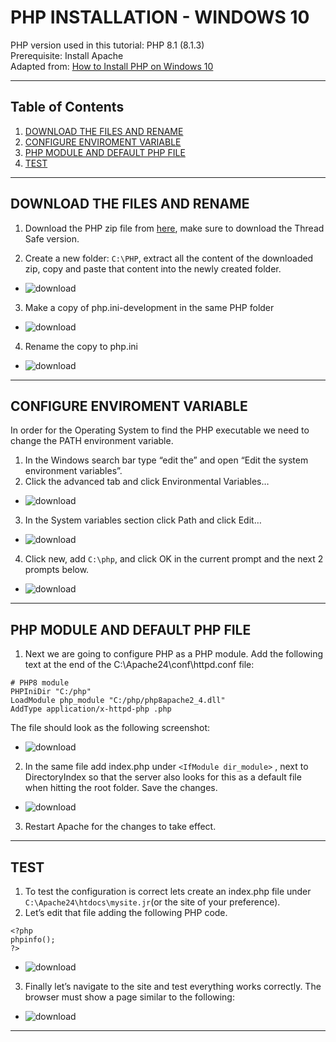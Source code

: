 # PHP INSTALLATION - WINDOWS 10

PHP version used in this tutorial: PHP 8.1 (8.1.3)
<br>Prerequisite:  Install Apache
<br> Adapted from: [How to Install PHP on Windows 10](https://www.sitepoint.com/how-to-install-php-on-windows/)

---

## Table of Contents
1. [DOWNLOAD THE FILES AND RENAME](#download-the-files-and-rename)
1. [CONFIGURE ENVIROMENT VARIABLE](#configure-enviroment-variable)
3. [PHP MODULE AND DEFAULT PHP FILE](#php-module-and-default-php-file)
4. [TEST](#test)
---

## DOWNLOAD THE FILES AND RENAME
1. Download the PHP zip file from [here](https://windows.php.net/download#php-8.1), make sure to download the Thread Safe version.

2. Create a new folder: `C:\PHP`, extract all the content of the downloaded zip, copy and paste that content into the newly created folder.
- ![download](/images/php/php_1.png)

3. Make a copy of php.ini-development in the same PHP folder
- ![download](/images/php/php_2.png)
4. Rename the copy to php.ini
- ![download](/images/php/php_3.png)

---
## CONFIGURE ENVIROMENT VARIABLE
In order for the Operating System to find the PHP executable we need to change the PATH environment variable.
1. In the Windows search bar type “edit the” and open “Edit the system environment variables”.
2. Click the advanced tab and click Environmental Variables…
- ![download](/images/php/php_4.png)
3. In the System variables section click Path and click Edit…
- ![download](/images/php/php_5.png)
4. Click new, add `C:\php`, and click OK in the current prompt and the next 2 prompts below.
- ![download](/images/php/php_6.png)
---
## PHP MODULE AND DEFAULT PHP FILE
1. Next we are going to configure PHP as a PHP module. 
Add the following text at the end of the C:\Apache24\conf\httpd.conf file:
```
# PHP8 module
PHPIniDir "C:/php"
LoadModule php_module "C:/php/php8apache2_4.dll"
AddType application/x-httpd-php .php
```
The file should look as the following screenshot:
- ![download](/images/php/php_7.png)
2. In the same file add index.php under `<IfModule dir_module>` , next to DirectoryIndex so that the server also looks for this as a default file when hitting the root folder.  Save the changes.
- ![download](/images/php/php_8.png)
3. Restart Apache for the changes to take effect.
---
## TEST
1. To test the configuration is correct lets create an index.php file under `C:\Apache24\htdocs\mysite.jr`(or the site of your preference).
2. Let’s edit that file adding the following PHP code. 
```
<?php
phpinfo();
?>
```
- ![download](/images/php/php_9.png)
3. Finally let’s navigate to the site and test everything works correctly.  The browser must show a page similar to the following:
- ![download](/images/php/php_10.png)
---